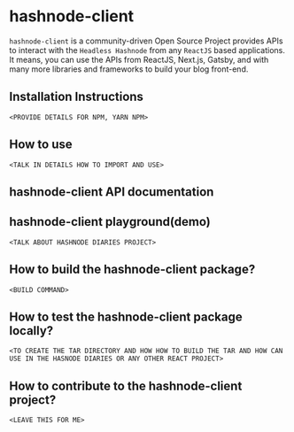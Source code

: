 # hashnode-client

`hashnode-client` is a community-driven Open Source Project provides APIs to interact with the `Headless Hashnode` from any `ReactJS` based applications. It means, you can use the APIs from ReactJS, Next.js, Gatsby, and with many more libraries and frameworks to build your blog front-end.

## Installation Instructions

`<PROVIDE DETAILS FOR NPM, YARN NPM>`

## How to use

`<TALK IN DETAILS HOW TO IMPORT AND USE>`

## hashnode-client API documentation
<A DETAILED DOC OF EACH OF THE HOOKS INCLUDING WHAT IS EXPECTED AS INPUT AND WHAT KIND OF OUTPUT POSSIBLE. YOU CAN GIVE EXAMPLE OF GREENROOTS BLOG>

## hashnode-client playground(demo)
`<TALK ABOUT HASHNODE DIARIES PROJECT>`

## How to build the hashnode-client package?
`<BUILD COMMAND>`

## How to test the hashnode-client package locally?
`<TO CREATE THE TAR DIRECTORY AND HOW HOW TO BUILD THE TAR AND HOW CAN USE IN THE HASNODE DIARIES OR ANY OTHER REACT PROJECT>`

## How to contribute to the hashnode-client project?
`<LEAVE THIS FOR ME>`

